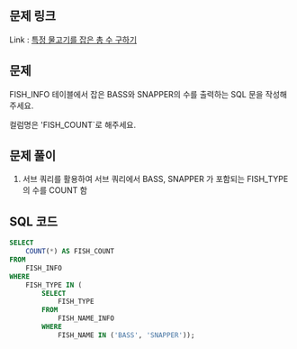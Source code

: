 ## 문제 링크
Link : [특정 물고기를 잡은 총 수 구하기](https://school.programmers.co.kr/learn/courses/30/lessons/298518)

## 문제
FISH_INFO 테이블에서 잡은 BASS와 SNAPPER의 수를 출력하는 SQL 문을 작성해주세요.

컬럼명은 'FISH_COUNT`로 해주세요.
## 문제 풀이
1. 서브 쿼리를 활용하여 서브 쿼리에서 BASS, SNAPPER 가 포함되는 FISH_TYPE 의 수를 COUNT 함
## SQL 코드
```sql
SELECT 
    COUNT(*) AS FISH_COUNT
FROM 
    FISH_INFO
WHERE 
    FISH_TYPE IN (
        SELECT 
            FISH_TYPE
        FROM 
            FISH_NAME_INFO
        WHERE 
            FISH_NAME IN ('BASS', 'SNAPPER'));
```